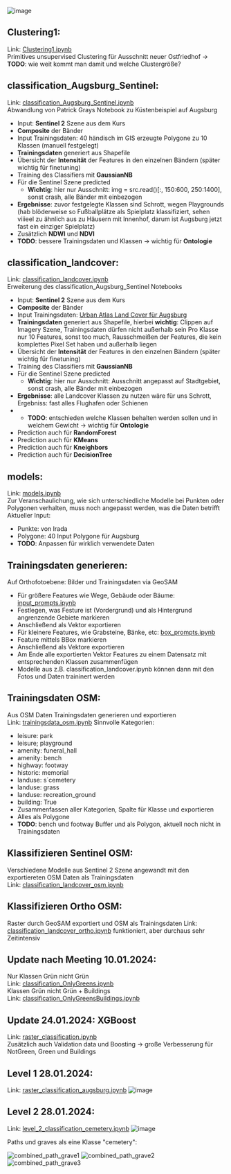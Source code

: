 ![image](https://github.com/Leonieen/UGS/assets/48885814/f9dcc770-3a02-4722-aad1-2f44e22de53a)


## Clustering1:
Link: [Clustering1.ipynb](https://github.com/Leonieen/UGS/blob/main/Notebooks_funktionieren/Clustering1.ipynb) <br>
Primitives unsupervised Clustering für Ausschnitt neuer Ostfriedhof -> **TODO**: wie weit kommt man damit und welche Clustergröße?

## classification_Augsburg_Sentinel:
Link: [classification_Augsburg_Sentinel.ipynb](https://github.com/Leonieen/UGS/blob/main/Notebooks_funktionieren/classification_Augsburg_Sentinel.ipynb) <br>
Abwandlung von Patrick Grays Notebook zu Küstenbeispiel auf Augsburg
* Input: **Sentinel 2** Szene aus dem Kurs
* **Composite** der Bänder
* Input Trainingsdaten: 40 händisch im GIS erzeugte Polygone zu 10 Klassen (manuell festgelegt)
* **Trainingsdaten** generiert aus Shapefile
* Übersicht der **Intensität** der Features in den einzelnen Bändern (später wichtig für finetuning)
* Training des Classifiers mit **GaussianNB**
* Für die Sentinel Szene predicted
  * **Wichtig**: hier nur Ausschnitt: img = src.read()[:, 150:600, 250:1400], sonst crash, alle Bänder mit einbezogen
* **Ergebnisse**: zuvor festgelegte Klassen sind Schrott, wegen Playgrounds (hab blöderweise so Fußballplätze als Spielplatz klassifiziert,
  sehen viiieel zu ähnlich aus zu Häusern mit Innenhof, darum ist Augsburg jetzt fast ein einziger Spielplatz)
* Zusätzlich **NDWI** und **NDVI**
* **TODO**: bessere Trainingsdaten und Klassen -> wichtig für **Ontologie**

## classification_landcover:
Link: [classification_landcover.ipynb](https://github.com/Leonieen/UGS/blob/main/Notebooks_funktionieren/classification_landcover.ipynb) <br>
Erweiterung des classification_Augsburg_Sentinel Notebooks
* Input: **Sentinel 2** Szene aus dem Kurs
* **Composite** der Bänder
* Input Trainingsdaten: [Urban Atlas Land Cover für Augsburg](https://land.copernicus.eu/en/products/urban-atlas/urban-atlas-2018)
* **Trainingsdaten** generiert aus Shapefile, hierbei **wichtig**: Clippen auf Imagery Szene, Trainingsdaten dürfen nicht außerhalb sein
  Pro Klasse nur 10 Features, sonst too much, Rausschmeißen der Features, die kein komplettes Pixel Set haben und außerhalb liegen
* Übersicht der **Intensität** der Features in den einzelnen Bändern (später wichtig für finetuning)
* Training des Classifiers mit **GaussianNB**
* Für die Sentinel Szene predicted
  * **Wichtig**: hier nur Ausschnitt: Ausschnitt angepasst auf Stadtgebiet, sonst crash, alle Bänder mit einbezogen
* **Ergebnisse**: alle Landcover Klassen zu nutzen wäre für uns Schrott, Ergebniss: fast alles Flughafen oder Schienen
* * **TODO**: entschieden welche Klassen behalten werden sollen und in welchem Gewicht -> wichtig für **Ontologie**
* Prediction auch für **RandomForest**
* Prediction auch für **KMeans**
* Prediction auch für **Kneighbors**
* Prediction auch für **DecisionTree**

## models:
Link: [models.ipynb](https://github.com/Leonieen/UGS/blob/main/Notebooks_funktionieren/models.ipynb) <br>
Zur Veranschaulichung, wie sich unterschiedliche Modelle bei Punkten oder Polygonen verhalten, muss noch angepasst werden, was die Daten betrifft <br>
Aktueller Input:
* Punkte: von Irada
* Polygone: 40 Input Polygone für Augsburg
* **TODO**: Anpassen für wirklich verwendete Daten

## Trainingsdaten generieren:
Auf Orthofotoebene: Bilder und Trainingsdaten via GeoSAM <br>
* Für größere Features wie Wege, Gebäude oder Bäume: [input_prompts.ipynb](https://github.com/Leonieen/UGS/blob/main/Notebooks_funktionieren/input_prompts.ipynb)
 * Festlegen, was Festure ist (Vordergrund) und als Hintergrund angrenzende Gebiete markieren
 * Anschließend als Vektor exportieren
* Für kleinere Features, wie Grabsteine, Bänke, etc: [box_prompts.ipynb](https://github.com/Leonieen/UGS/blob/main/Notebooks_funktionieren/box_prompts.ipynb)
 * Feature mittels BBox markieren
 * Anschließend als Vektore exportieren
* Am Ende alle exportierten Vektor Features zu einem Datensatz mit entsprechenden Klassen zusammenfügen
* Modelle aus z.B. classification_landcover.ipynb können dann mit den Fotos und Daten traininert werden

## Trainingsdaten OSM:
Aus OSM Daten Trainingsdaten generieren und exportieren <br>
Link: [trainingsdata_osm.ipynb](https://github.com/Leonieen/UGS/blob/main/Notebooks_funktionieren/trainingsdata_osm.ipynb)
Sinnvolle Kategorien:
* leisure: park
* leisure; playground
* amenity: funeral_hall
* amenity: bench
* highway: footway
* historic: memorial
* landuse: s´cemetery
* landuse: grass
* landuse: recreation_ground
* building: True
* Zusammenfassen aller Kategorien, Spalte für Klasse und exportieren
* Alles als Polygone
* **TODO**: bench und footway Buffer und als Polygon, aktuell noch nicht in Trainingsdaten

## Klassifizieren Sentinel OSM:
Verschiedene Modelle aus Sentinel 2 Szene angewandt mit den exportiereten OSM Daten als Trainingsdaten <br>
Link: [classification_landcover_osm.ipynb](https://github.com/Leonieen/UGS/blob/main/Notebooks_funktionieren/classification_landcover_osm.ipynb)

## Klassifizieren Ortho OSM:
Raster durch GeoSAM exportiert und OSM als Trainingsdaten
Link: [classification_landcover_ortho.ipynb](https://github.com/Leonieen/UGS/blob/main/Notebooks_funktionieren/classification_landcover_ortho.ipynb)
funktioniert, aber durchaus sehr Zeitintensiv

## Update nach Meeting 10.01.2024:
Nur Klassen Grün nicht Grün <br>
Link: [classification_OnlyGreens.ipynb](https://github.com/Leonieen/UGS/blob/main/Notebooks_funktionieren/classification_OnlyGreens.ipynb) <br>
Klassen Grün nicht Grün + Buildings <br>
Link: [classification_OnlyGreensBuildings.ipynb](https://github.com/Leonieen/UGS/blob/main/Notebooks_funktionieren/classification_OnlyGreensBuildings.ipynb) <br>

## Update 24.01.2024: XGBoost
Link: [raster_classification.ipynb](https://github.com/Leonieen/UGS/blob/main/Notebooks_funktionieren/raster_classification.ipynb) <br>
Zusätzlich auch Validation data und Boosting -> große Verbesserung für NotGreen, Green und Buildings

## Level 1 28.01.2024:
Link: [raster_classification_augsburg.ipynb](https://github.com/Leonieen/UGS/blob/main/Notebooks_funktionieren/raster_classification_augsburg.ipynb)
![image](https://github.com/Leonieen/UGS/assets/48885814/c2be2b8a-096b-433a-8204-ee435c9a53a6)

## Level 2 28.01.2024:
Link: [level_2_classification_cemetery.ipynb](https://github.com/Leonieen/UGS/blob/main/Notebooks_funktionieren/level_2_classification_cemetery.ipynb)
![image](https://github.com/Leonieen/UGS/assets/48885814/11c3f39c-335f-43e2-8c44-813fb5be1858)

Paths und graves als eine Klasse "cemetery":

![combined_path_grave1](https://github.com/Leonieen/UGS/assets/48885814/ad94093d-a064-462c-9f75-5e8c03b5b9f3)
![combined_path_grave2](https://github.com/Leonieen/UGS/assets/48885814/21a1c2d7-c682-47d0-bff8-564dab7d46df)
![combined_path_grave3](https://github.com/Leonieen/UGS/assets/48885814/d056a14e-6411-49a2-827c-696717e970c8)




